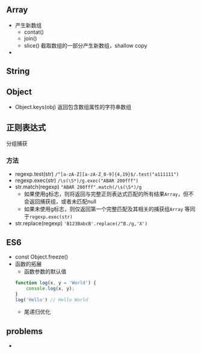 ## Array
+ 产生新数组
	+ contat()
	+ join()
	+ slice() 截取数组的一部分产生新数组，shallow copy
+ 

## String

## Object
+ Object.keys(obj) 返回包含数组属性的字符串数组

## 正则表达式
分组捕获

### 方法
+ regexp.test(str)  `/^[a-zA-Z][a-zA-Z_0-9]{4,19}$/.test("a111111")`
+ regexp.exec(str)   `/\s(\S*)/g.exec("ABAR 200fff")`
+ str.match(regexp)  `"ABAR 200fff".match(/\s(\S*)/g`
	+ 如果使用g标志，则将返回与完整正则表达式匹配的所有结果`Array`，但不会返回捕获组，或者未匹配null
	+ 如果未使用g标志，则仅返回第一个完整匹配及其相关的捕获组`Array`  等同于`regexp.exec(str)`
+ str.replace(regexp) `'B123BabcB'.replace(/^B./g,'X')`

## ES6
+ const  Object.freeze()
+ 函数的拓展
	+ 函数参数的默认值
	```js
	function log(x, y = 'World') {
		console.log(x, y);
	}
	log('Hello') // Hello World
	```
	+ 尾递归优化








## problems
+ 
